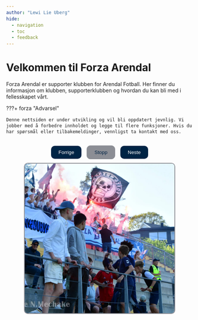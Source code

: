 ```yaml
---
author: "Lewi Lie Uberg"
hide:
  - navigation
  - toc
  - feedback
---
```


# Velkommen til Forza Arendal

Forza Arendal er supporter klubben for Arendal Fotball. Her finner du informasjon om klubben, supporterklubben og hvordan du kan bli med i fellesskapet vårt.

???+ forza "Advarsel"

    Denne nettsiden er under utvikling og vil bli oppdatert jevnlig. Vi jobber med å forbedre innholdet og legge til flere funksjoner. Hvis du har spørsmål eller tilbakemeldinger, vennligst ta kontakt med oss.

<script>
  let currentIndex = 0;
  const images = [
    "./assets/images/arkiv/1.jpg",
    "./assets/images/arkiv/2.jpg",
    "./assets/images/arkiv/3.jpg",
    "./assets/images/arkiv/4.jpg",
    "./assets/images/arkiv/5.jpg"
    // Add more image paths as needed
  ];

  let slideshowInterval = setInterval(nextImage, 3000); // Change image every 3 seconds
  let isSlideshowRunning = true;

  function showImage(index) {
    const imgElement = document.getElementById('slideshow-image');
    imgElement.src = images[index];
  }

  function nextImage() {
    currentIndex = (currentIndex + 1) % images.length;
    showImage(currentIndex);
  }

  function prevImage() {
    currentIndex = (currentIndex - 1 + images.length) % images.length;
    showImage(currentIndex);
  }

  function toggleSlideshow() {
    const stopButton = document.getElementById('toggle-slideshow-button');
    if (isSlideshowRunning) {
      clearInterval(slideshowInterval);
      stopButton.textContent = "Start";
    } else {
      slideshowInterval = setInterval(nextImage, 3000);
      stopButton.textContent = "Stopp";
    }
    isSlideshowRunning = !isSlideshowRunning;
  }
</script>

<div style="text-align: center; margin-top: 30px;">
  <div style="margin-bottom: 10px;">
    <button onclick="prevImage()" style="background-color: #002445; color: #ffffff; border: none; padding: 10px 20px; margin-right: 5px; cursor: pointer; border-radius: 10px;">Forrige</button>
    <button id="toggle-slideshow-button" onclick="toggleSlideshow()" style="background-color: #8c8e95; color: #002445; border: 1px solid #8c8e95; padding: 10px 20px; margin: 0 5px; cursor: pointer; border-radius: 10px;">Stopp</button>
    <button onclick="nextImage()" style="background-color: #002445; color: #ffffff; border: none; padding: 10px 20px; margin-left: 5px; cursor: pointer; border-radius: 10px;">Neste</button>
  </div>
  <img id="slideshow-image" src="./assets/images/arkiv/1.jpg" alt="Slideshow" style="max-width: 80%; height: auto; object-fit: contain; border: 2px solid #8c8e95; border-radius: 10px;" />
</div>
